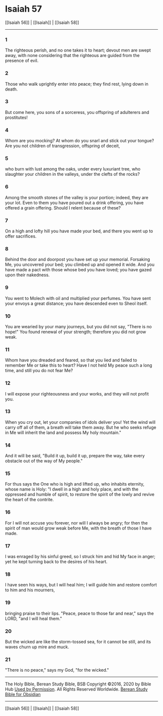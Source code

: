 # Isaiah 57

[[Isaiah 56]] | [[Isaiah]] | [[Isaiah 58]]

---

### 1
The righteous perish, and no one takes it to heart; devout men are swept away, with none considering that the righteous are guided from the presence of evil.

### 2
Those who walk uprightly enter into peace; they find rest, lying down in death.

### 3
But come here, you sons of a sorceress, you offspring of adulterers and prostitutes!

### 4
Whom are you mocking? At whom do you snarl and stick out your tongue? Are you not children of transgression, offspring of deceit,

### 5
who burn with lust among the oaks, under every luxuriant tree, who slaughter your children in the valleys, under the clefts of the rocks?

### 6
Among the smooth stones of the valley is your portion; indeed, they are your lot. Even to them you have poured out a drink offering, you have offered a grain offering. Should I relent because of these?

### 7
On a high and lofty hill you have made your bed, and there you went up to offer sacrifices.

### 8
Behind the door and doorpost you have set up your memorial. Forsaking Me, you uncovered your bed; you climbed up and opened it wide. And you have made a pact with those whose bed you have loved; you have gazed upon their nakedness.

### 9
You went to Molech with oil and multiplied your perfumes. You have sent your envoys a great distance; you have descended even to Sheol itself.

### 10
You are wearied by your many journeys, but you did not say, "There is no hope!" You found renewal of your strength; therefore you did not grow weak.

### 11
Whom have you dreaded and feared, so that you lied and failed to remember Me or take this to heart? Have I not held My peace such a long time, and still you do not fear Me?

### 12
I will expose your righteousness and your works, and they will not profit you.

### 13
When you cry out, let your companies of idols deliver you! Yet the wind will carry off all of them, a breath will take them away. But he who seeks refuge in Me will inherit the land and possess My holy mountain."

### 14
And it will be said, "Build it up, build it up, prepare the way, take every obstacle out of the way of My people."

### 15
For thus says the One who is high and lifted up, who inhabits eternity, whose name is Holy: "I dwell in a high and holy place, and with the oppressed and humble of spirit, to restore the spirit of the lowly and revive the heart of the contrite.

### 16
For I will not accuse you forever, nor will I always be angry; for then the spirit of man would grow weak before Me, with the breath of those I have made.

### 17
I was enraged by his sinful greed, so I struck him and hid My face in anger; yet he kept turning back to the desires of his heart.

### 18
I have seen his ways, but I will heal him; I will guide him and restore comfort to him and his mourners,

### 19
bringing praise to their lips. "Peace, peace to those far and near," says the LORD, "and I will heal them."

### 20
But the wicked are like the storm-tossed sea, for it cannot be still, and its waves churn up mire and muck.

### 21
"There is no peace," says my God, "for the wicked."

---

The Holy Bible, Berean Study Bible, BSB
Copyright ©2016, 2020 by Bible Hub
[Used by Permission](https://berean.bible/terms.htm). All Rights Reserved Worldwide.
[Berean Study Bible for Obsidian](https://github.com/gapmiss/berean-study-bible-for-obsidian)

---

[[Isaiah 56]] | [[Isaiah]] | [[Isaiah 58]]

